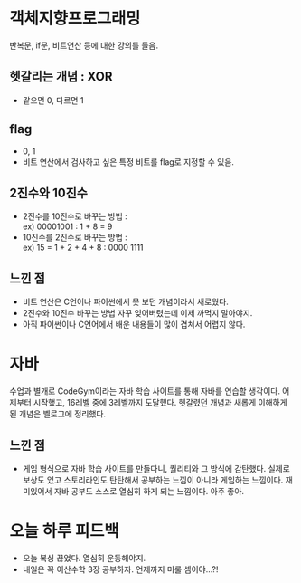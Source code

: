 # 객체지향프로그래밍
반복문, if문, 비트연산 등에 대한 강의를 들음.
## 헷갈리는 개념 : XOR 
+ 같으면 0, 다르면 1

## flag
+ 0, 1
+ 비트 연산에서 검사하고 싶은 특정 비트를 flag로 지정할 수 있음.

## 2진수와 10진수
+ 2진수를 10진수로 바꾸는 방법 :    
  ex) 00001001 : 1 + 8 = 9
+ 10진수를 2진수로 바꾸는 방법 :    
  ex) 15 = 1 + 2 + 4 + 8 : 0000 1111

## 느낀 점
+ 비트 연산은 C언어나 파이썬에서 못 보던 개념이라서 새로웠다.
+ 2진수와 10진수 바꾸는 방법 자꾸 잊어버렸는데 이제 까먹지 말아야지.
+ 아직 파이썬이나 C언어에서 배운 내용들이 많이 겹쳐서 어렵지 않다.

# 자바
수업과 별개로 CodeGym이라는 자바 학습 사이트를 통해 자바를 연습할 생각이다. 어제부터 시작했고, 16레벨 중에 3레벨까지 도달했다. 헷갈렸던 개념과 새롭게 이해하게 된 개념은 벨로그에 정리했다.
## 느낀 점
+ 게임 형식으로 자바 학습 사이트를 만들다니, 퀄리티와 그 방식에 감탄했다. 실제로 보상도 있고 스토리라인도 탄탄해서 공부하는 느낌이 아니라 게임하는 느낌이다. 재미있어서 자바 공부도 스스로 열심히 하게 되는 느낌이다. 아주 좋아.

# 오늘 하루 피드백
+ 오늘 복싱 끊었다. 열심히 운동해야지.
+ 내일은 꼭 이산수학 3장 공부하자. 언제까지 미룰 셈이야...?!